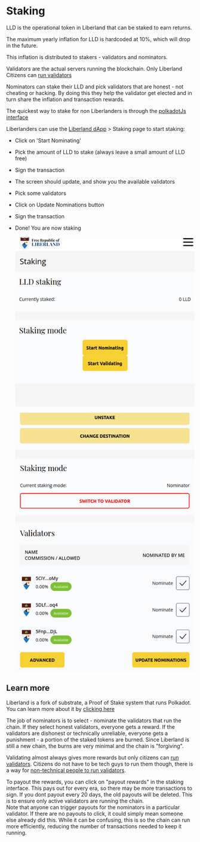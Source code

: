 # Staking

LLD is the operational token in Liberland that can be staked to earn returns.

The maximum yearly inflation for LLD is hardcoded at 10%, which will drop in the future. 

This inflation is distributed to stakers - validators and nominators.

Validators are the actual servers running the blockchain. Only Liberland Citizens can [run validators](../for-validators-nominators-and-stakers/run-a-validator.md)

Nominators can stake their LLD and pick validators that are honest - not cheating or hacking. By doing this they help the validator get elected and in turn share the inflation and transaction rewards.

The quickest way to stake for non Liberlanders is through the [polkadotJs interface](https://polkadot.js.org/apps/?rpc=wss%3A%2F%2Fmainnet.liberland.org%2F#/staking/actions)

Liberlanders can use the [Liberland dApp](https://blockchain.liberland.org) > Staking page to start staking:
* Click on 'Start Nominating'
* Pick the amount of LLD to stake (always leave a small amount of LLD free)
* Sign the transaction
* The screen should update, and show you the available validators
* Pick some validators
* Click on Update Nominations button
* Sign the transaction
* Done! You are now staking

  ![Start staking](../media/staking-start.png)

  ![Choose validators](../media/staking-validators.png)

## Learn more

Liberland is a fork of substrate, a Proof of Stake system that runs Polkadot. 
You can learn more about it by [clicking here](https://wiki.polkadot.network/docs/learn-staking)

The job of nominators is to select - nominate the validators that run the chain. If they select honest validators, everyone gets a reward.
If the validators are dishonest or technically unreliable, everyone gets a punishment - a portion of the staked tokens are burned.
Since Liberland is still a new chain, the burns are very minimal and the chain is "forgiving".

Validating almost always gives more rewards but only citizens can [run validators](../for-validators-nominators-and-stakers/run-a-validator.md). 
Citizens do not have to be tech guys to run them though, there is a way for [non-technical people to run validators](../for-validators-nominators-and-stakers/run-a-validator-non-technical.md).

To payout the rewards, you can click on "payout rewards" in the staking interface. This pays out for every era, so there may be more transactions to sign.
If you dont payout every 20 days, the old payouts will be deleted. This is to ensure only active validators are running the chain.                                 
Note that anyone can trigger payouts for the nominators in a particular validator. If there are no payouts to click, it could simply mean someone else already did this.
While it can be confusing, this is so the chain can run more efficiently, reducing the number of transactions needed to keep it running.
